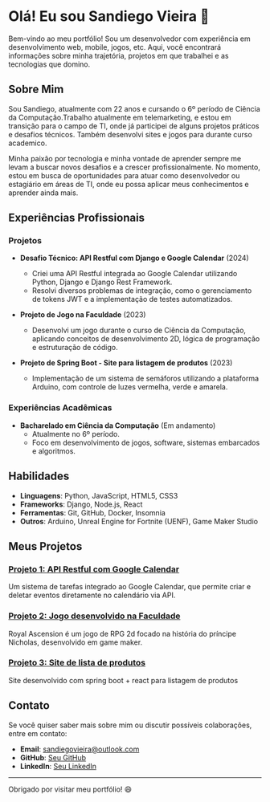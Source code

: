 # Olá! Eu sou Sandiego Vieira 👋

Bem-vindo ao meu portfólio! Sou um desenvolvedor com experiência em desenvolvimento web, mobile, jogos, etc. Aqui, você encontrará informações sobre minha trajetória, projetos em que trabalhei e as tecnologias que domino.

## Sobre Mim

Sou Sandiego, atualmente com 22 anos e cursando o 6º período de Ciência da Computação.Trabalho atualmente em telemarketing, e estou em transição para o campo de TI, onde já participei de alguns projetos práticos e desafios técnicos. Também desenvolvi sites e jogos para durante curso academico.

Minha paixão por tecnologia e minha vontade de aprender sempre me levam a buscar novos desafios e a crescer profissionalmente. No momento, estou em busca de oportunidades para atuar como desenvolvedor ou estagiário em áreas de TI, onde eu possa aplicar meus conhecimentos e aprender ainda mais.

## Experiências Profissionais

### Projetos
- **Desafio Técnico: API Restful com Django e Google Calendar** (2024)
  - Criei uma API Restful integrada ao Google Calendar utilizando Python, Django e Django Rest Framework.
  - Resolvi diversos problemas de integração, como o gerenciamento de tokens JWT e a implementação de testes automatizados.
  
- **Projeto de Jogo na Faculdade** (2023)
  - Desenvolvi um jogo durante o curso de Ciência da Computação, aplicando conceitos de desenvolvimento 2D, lógica de programação e estruturação de código.

- **Projeto de Spring Boot - Site para listagem de produtos** (2023)
  - Implementação de um sistema de semáforos utilizando a plataforma Arduino, com controle de luzes vermelha, verde e amarela.

### Experiências Acadêmicas
- **Bacharelado em Ciência da Computação** (Em andamento)
  - Atualmente no 6º período.
  - Foco em desenvolvimento de jogos, software, sistemas embarcados e algoritmos.

## Habilidades

- **Linguagens**: Python, JavaScript, HTML5, CSS3
- **Frameworks**: Django, Node.js, React
- **Ferramentas**: Git, GitHub, Docker, Insomnia
- **Outros**: Arduino, Unreal Engine for Fortnite (UENF), Game Maker Studio

## Meus Projetos

### [Projeto 1: API Restful com Google Calendar](https://github.com/SANDIEGOVIEIRA/Django-rest-task-api)
Um sistema de tarefas integrado ao Google Calendar, que permite criar e deletar eventos diretamente no calendário via API.

### [Projeto 2: Jogo desenvolvido na Faculdade](https://github.com/SANDIEGOVIEIRA/Royal-Ascension)
Royal Ascension é um jogo de RPG 2d focado na história do príncipe Nicholas, desenvolvido em game maker.

### [Projeto 3: Site de lista de produtos](https://github.com/SANDIEGOVIEIRA/SpringBootReact)
Site desenvolvido com spring boot + react para listagem de produtos

## Contato

Se você quiser saber mais sobre mim ou discutir possíveis colaborações, entre em contato:

- **Email**: sandiegovieira@outlook.com
- **GitHub**: [Seu GitHub](https://github.com/SANDIEGOVIEIRA)
- **LinkedIn**: [Seu LinkedIn](https://br.linkedin.com/in/sandiego-vieira-1574b2191)

---

Obrigado por visitar meu portfólio! 😄
